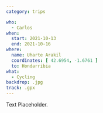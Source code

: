 ```yaml
---
category: trips

who:
  - Carlos
when:
  start: 2021-10-13
  end: 2021-10-16
where:
  name: Uharte Arakil
  coordinates: [ 42.6954, -1.6761 ]
  to: Hondarribia
what: 
  - Cycling
backdrop: .jpg
track: .gpx
---
```


Text Placeholder.